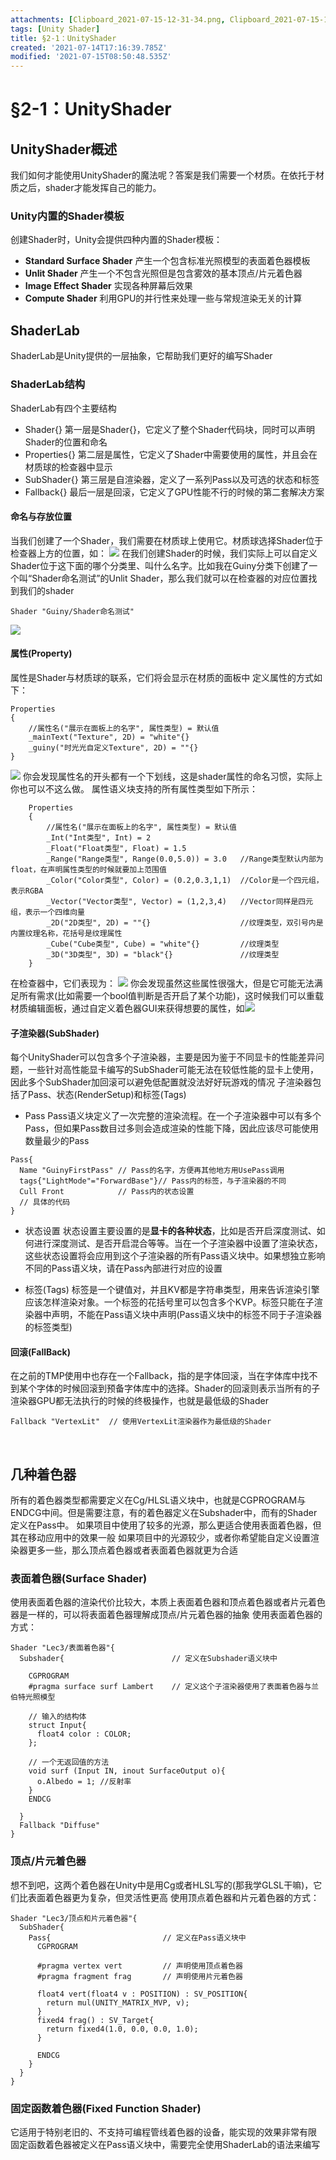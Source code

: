 ```yaml
---
attachments: [Clipboard_2021-07-15-12-31-34.png, Clipboard_2021-07-15-12-34-59.png, Clipboard_2021-07-15-12-35-17.png, Clipboard_2021-07-15-13-10-29.png, Clipboard_2021-07-15-13-10-41.png, Clipboard_2021-07-15-13-40-12.png, Clipboard_2021-07-15-13-41-03.png, Clipboard_2021-07-15-14-31-22.png]
tags: [Unity Shader]
title: §2-1：UnityShader
created: '2021-07-14T17:16:39.785Z'
modified: '2021-07-15T08:50:48.535Z'
---
```


# §2-1：UnityShader
## UnityShader概述
我们如何才能使用UnityShader的魔法呢？答案是我们需要一个材质。在依托于材质之后，shader才能发挥自己的能力。

### Unity内置的Shader模板
创建Shader时，Unity会提供四种内置的Shader模板：
- **Standard Surface Shader**
产生一个包含标准光照模型的表面着色器模板
- **Unlit Shader**
产生一个不包含光照但是包含雾效的基本顶点/片元着色器
- **Image Effect Shader**
实现各种屏幕后效果
- **Compute Shader**
利用GPU的并行性来处理一些与常规渲染无关的计算

## ShaderLab
ShaderLab是Unity提供的一层抽象，它帮助我们更好的编写Shader
### ShaderLab结构
ShaderLab有四个主要结构
- Shader{}
第一层是Shader{}，它定义了整个Shader代码块，同时可以声明Shader的位置和命名
- Properties{}
第二层是属性，它定义了Shader中需要使用的属性，并且会在材质球的检查器中显示
- SubShader{}
第三层是自渲染器，定义了一系列Pass以及可选的状态和标签
- Fallback{}
最后一层是回滚，它定义了GPU性能不行的时候的第二套解决方案

#### 命名与存放位置
当我们创建了一个Shader，我们需要在材质球上使用它。材质球选择Shader位于检查器上方的位置，如：
![](@attachment/Clipboard_2021-07-15-12-31-34.png)
在我们创建Shader的时候，我们实际上可以自定义Shader位于这下面的哪个分类里、叫什么名字。比如我在Guiny分类下创建了一个叫“Shader命名测试”的Unlit Shader，那么我们就可以在检查器的对应位置找到我们的shader
```ShaderLab
Shader "Guiny/Shader命名测试"
```
![](@attachment/Clipboard_2021-07-15-12-35-17.png)

#### 属性(Property)
属性是Shader与材质球的联系，它们将会显示在材质的面板中
定义属性的方式如下：
```ShaderLab
Properties
{
    //属性名("展示在面板上的名字", 属性类型) = 默认值
    _mainText("Texture", 2D) = "white"{}
    _guiny("时光光自定义Texture", 2D) = ""{}
}
```
![](@attachment/Clipboard_2021-07-15-13-10-41.png)
你会发现属性名的开头都有一个下划线，这是shader属性的命名习惯，实际上你也可以不这么做。
属性语义块支持的所有属性类型如下所示：
```ShaderLab
    Properties
    {
        //属性名("展示在面板上的名字", 属性类型) = 默认值
        _Int("Int类型", Int) = 2
        _Float("Float类型", Float) = 1.5
        _Range("Range类型", Range(0.0,5.0)) = 3.0   //Range类型默认内部为float，在声明属性类型的时候就要加上范围值
        _Color("Color类型", Color) = (0.2,0.3,1,1)  //Color是一个四元组，表示RGBA
        _Vector("Vector类型", Vector) = (1,2,3,4)   //Vector同样是四元组，表示一个四维向量
        _2D("2D类型", 2D) = ""{}                    //纹理类型，双引号内是内置纹理名称，花括号是纹理属性
        _Cube("Cube类型", Cube) = "white"{}         //纹理类型
        _3D("3D类型", 3D) = "black"{}               //纹理类型
    }
```
在检查器中，它们表现为：
![](@attachment/Clipboard_2021-07-15-13-41-03.png)
你会发现虽然这些属性很强大，但是它可能无法满足所有需求(比如需要一个bool值判断是否开启了某个功能)，这时候我们可以重载材质编辑面板，通过自定义着色器GUI来获得想要的属性，如![](@attachment/Clipboard_2021-07-15-14-31-22.png)

#### 子渲染器(SubShader)
每个UnityShader可以包含多个子渲染器，主要是因为鉴于不同显卡的性能差异问题，一些针对高性能显卡编写的SubShader可能无法在较低性能的显卡上使用，因此多个SubShader加回滚可以避免低配置就没法好好玩游戏的情况
子渲染器包括了Pass、状态(RenderSetup)和标签(Tags)

- Pass
Pass语义块定义了一次完整的渲染流程。在一个子渲染器中可以有多个Pass，但如果Pass数目过多则会造成渲染的性能下降，因此应该尽可能使用数量最少的Pass
```ShaderLab
Pass{
  Name "GuinyFirstPass" // Pass的名字，方便再其他地方用UsePass调用
  tags{"LightMode"="ForwardBase"}// Pass内的标签，与子渲染器的不同
  Cull Front            // Pass内的状态设置
  // 具体的代码
}
```
- 状态设置
状态设置主要设置的是**显卡的各种状态**，比如是否开启深度测试、如何进行深度测试、是否开启混合等等。当在一个子渲染器中设置了渲染状态，这些状态设置将会应用到这个子渲染器的所有Pass语义块中。如果想独立影响不同的Pass语义块，请在Pass內部进行对应的设置

- 标签(Tags)
标签是一个键值对，并且KV都是字符串类型，用来告诉渲染引擎应该怎样渲染对象。一个标签的花括号里可以包含多个KVP。标签只能在子渲染器中声明，不能在Pass语义块中声明(Pass语义块中的标签不同于子渲染器的标签类型)

#### 回滚(FallBack)
在之前的TMP使用中也存在一个Fallback，指的是字体回滚，当在字体库中找不到某个字体的时候回滚到预备字体库中的选择。Shader的回滚则表示当所有的子渲染器GPU都无法执行的时候的终极操作，也就是最低级的Shader
```ShaderLab
Fallback "VertexLit"  // 使用VertexLit渲染器作为最低级的Shader
```
<br>

## 几种着色器
所有的着色器类型都需要定义在Cg/HLSL语义块中，也就是CGPROGRAM与ENDCG中间。但是需要注意，有的着色器定义在Subshader中，而有的Shader定义在Pass中。
如果项目中使用了较多的光源，那么更适合使用表面着色器，但其在移动应用中的效果一般
如果项目中的光源较少，或者你希望能自定义设置渲染器更多一些，那么顶点着色器或者表面着色器就更为合适

### 表面着色器(Surface Shader)
使用表面着色器的渲染代价比较大，本质上表面着色器和顶点着色器或者片元着色器是一样的，可以将表面着色器理解成顶点/片元着色器的抽象
使用表面着色器的方式：
```ShaderLab
Shader "Lec3/表面着色器"{
  Subshader{                        // 定义在Subshader语义块中

    CGPROGRAM
    #pragma surface surf Lambert    // 定义这个子渲染器使用了表面着色器与兰伯特光照模型

    // 输入的结构体
    struct Input{
      float4 color : COLOR;
    };

    // 一个无返回值的方法
    void surf (Input IN, inout SurfaceOutput o){
      o.Albedo = 1; //反射率
    }
    ENDCG

  }
  Fallback "Diffuse"
}
```

### 顶点/片元着色器
想不到吧，这两个着色器在Unity中是用Cg或者HLSL写的(那我学GLSL干嘛)，它们比表面着色器更为复杂，但灵活性更高
使用顶点着色器和片元着色器的方式：
```ShaderLab
Shader "Lec3/顶点和片元着色器"{
  SubShader{
    Pass{                         // 定义在Pass语义块中
      CGPROGRAM

      #pragma vertex vert         // 声明使用顶点着色器
      #pragma fragment frag       // 声明使用片元着色器

      float4 vert(float4 v : POSITION) : SV_POSITION{
        return mul(UNITY_MATRIX_MVP, v);
      }
      fixed4 frag() : SV_Target{
        return fixed4(1.0, 0.0, 0.0, 1.0);
      }

      ENDCG
    }
  }
}
```

### 固定函数着色器(Fixed Function Shader)
它适用于特别老旧的、不支持可编程管线着色器的设备，能实现的效果非常有限
固定函数着色器被定义在Pass语义块中，需要完全使用ShaderLab的语法来编写








